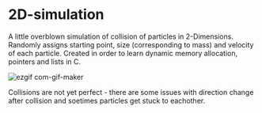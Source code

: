 # 2D-simulation

A little overblown simulation of collision of particles in 2-Dimensions. Randomly assigns starting point, size (corresponding to mass) and velocity of each particle.
Created in order to learn dynamic memory allocation, pointers and lists in C.


![ezgif com-gif-maker](https://user-images.githubusercontent.com/56659395/139744392-5b800a11-dbbc-42a7-ae5d-9010fa6ec9d1.gif)





Collisions are not yet perfect - there are some issues with direction change after collision and soetimes particles get stuck to eachother.
